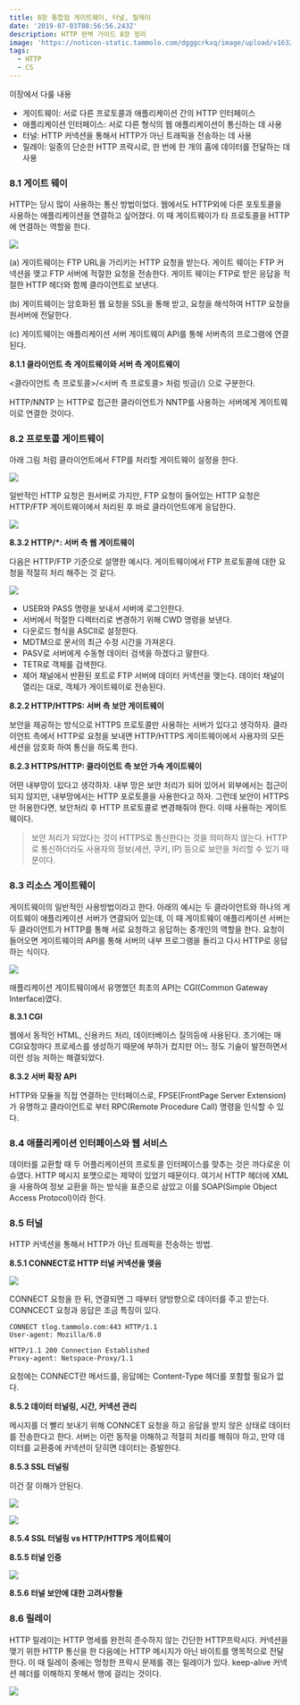 ```yaml
---
title: 8장 통합점 게이트웨이, 터널, 릴레이
date: '2019-07-03T08:56:56.243Z'
description: HTTP 완벽 가이드 8장 정리
image: 'https://noticon-static.tammolo.com/dgggcrkxq/image/upload/v1632186958/tlog/http-perfect-guide_am6yzc.png'
tags:
  - HTTP
  - CS
---
```


이장에서 다룰 내용

- 게이트웨이: 서로 다른 프로토콜과 애플리케이션 간의 HTTP 인터페이스
- 애플리케이션 인터페이스: 서로 다른 형식의 웹 애플리케이션이 통신하는 데 사용
- 터널: HTTP 커넥션을 통해서 HTTP가 아닌 트래픽을 전송하는 데 사용
- 릴레이: 일종의 단순한  HTTP 프락시로, 한 번에 한 개의 홉에 데이터를 전달하는 데 사용

### 8.1 게이트 웨이

HTTP는 당시 많이 사용하는 통신 방법이었다. 웹에서도 HTTP외에 다른 포토토콜을 사용하는 애플리케이션을 연결하고 싶어졌다. 이 때 게이트웨이가 타 프로토콜을 HTTP에 연결하는 역할을 한다.

![](https://noticon-static.tammolo.com/dgggcrkxq/image/upload/v1631952594/tlog/Untitled-173d942d-cf69-4c7f-bc45-d81d9123779d_of08uw.png)

(a) 게이트웨이는 FTP URL을 가리키는 HTTP 요청을 받는다. 게이트 웨이는 FTP 커넥션을 맺고 FTP 서버에 적절한 요청을 전송한다. 게이트 웨이는 FTP로 받은 응답을 적절한 HTTP 헤더와 함께 클라이언트로 보낸다.

(b) 게이트웨이는 암호화된 웹 요청을 SSL을 통해 받고, 요청을 해석하여 HTTP 요청을 원서버에 전달한다.

(c) 게이트웨이는 애플리케이션 서버 게이트웨이 API를 통해 서버측의 프로그램에 연결된다.

**8.1.1 클라이언트 측 게이트웨이와 서버 측 게이트웨이**

<클라이언트 측 프로토콜>/<서버 측 프로토콜> 처럼 빗금(/) 으로 구분한다.

HTTP/NNTP 는 HTTP로 접근한 클라이언트가 NNTP를 사용하는 서버에게 게이트웨이로 연결한 것이다.

### 8.2 프로토콜 게이트웨이

아래 그림 처럼 클라이언트에서 FTP를 처리할 게이트웨이 설정을 한다.

![](https://noticon-static.tammolo.com/dgggcrkxq/image/upload/v1631952588/tlog/Untitled-0e4c4c68-c509-4ccb-af87-765d9bc69332_hnvhsx.png)

일반적인 HTTP 요청은 원서버로 가지만, FTP 요청이 들어있는 HTTP 요청은 HTTP/FTP 게이트웨이에서 처리된 후 바로 클라이언트에게 응답한다.

![](https://noticon-static.tammolo.com/dgggcrkxq/image/upload/v1631952599/tlog/Untitled-e1fcae48-a6d0-4a1c-ae56-e5d794e4b199_hwj38t.png)

**8.3.2 HTTP/*: 서버 측 웹 게이트웨이**

다음은  HTTP/FTP 기준으로 설명한 예시다. 게이트웨이에서 FTP 프로토콜에 대한 요청을 적절히 처리 해주는 것 같다.

![](https://noticon-static.tammolo.com/dgggcrkxq/image/upload/v1631952599/tlog/Untitled-c15c324b-9224-4a14-a59d-bcb44c60f6a4_cqw08h.png)

- USER와 PASS 명령을 보내서 서버에 로그인한다.
- 서버에서 적절한 디렉터리로 변경하기 위해 CWD 명령을 보낸다.
- 다운로드 형식을 ASCII로 설정한다.
- MDTM으로 문서의 최근 수정 시간을 가져온다.
- PASV로 서버에게 수동형 데이터 검색을 하겠다고 말한다.
- TETR로 객체를 검색한다.
- 제어 채널에서 반환된 포트로 FTP 서버에 데이터 커넥션을 맺는다. 데이터 채널이 열리는 대로, 객체가 게이트웨이로 전송된다.

**8.2.2 HTTP/HTTPS: 서버 측 보안 게이트웨이**

보안을 제공하는 방식으로 HTTPS 프로토콜만 사용하는 서버가 있다고 생각하자. 클라이언트 측에서 HTTP로 요청을 보내면 HTTP/HTTPS 게이트웨이에서 사용자의 모든 세션을 암호화 하여 통신을 하도록 한다.

**8.2.3 HTTPS/HTTP: 클라이언트 측 보안 가속 게이트웨이**

어떤 내부망이 있다고 생각하자. 내부 망은 보안 처리가 되어 있어서 외부에서는 접근이 되지 않지만, 내부망에서는 HTTP 포로토콜을 사용한다고 하자. 그런데 보안이 HTTPS만 허용한다면, 보안처리 후 HTTP 프로토콜로 변경해줘야 한다. 이때 사용하는 게이트웨이다.

> 보안 처리가 되었다는 것이 HTTPS로 통신한다는 것을 의미하지 않는다. HTTP로 통신하더라도 사용자의 정보(세션, 쿠키, IP) 등으로 보안을 처리할 수 있기 때문이다.

### 8.3 리소스 게이트웨이

게이트웨이의 일반적인 사용방법이라고 한다. 아래의 예시는 두 클라이언트와 하나의 게이트웨이 애플리케이션 서버가 연결되어 있는데, 이 때 게이트웨이 애플리케이션 서버는 두 클라이언트가 HTTP를 통해 서로 요청하고 응답하는 중개인의 역할을 한다. 요청이 들어오면 게이트웨이의 API를 통해 서버의 내부 프로그램을 돌리고 다시 HTTP로 응답하는 식이다. 

![](https://noticon-static.tammolo.com/dgggcrkxq/image/upload/v1631952588/tlog/Untitled-0e31bddc-5a30-4549-a667-0549d3d613c3_qpmmne.png)

애플리케이션 게이트웨이에서 유명했던 최초의 API는 CGI(Common Gateway Interface)였다.

**8.3.1 CGI**

웹에서 동적인 HTML, 신용카드 처리, 데이터베이스 질의등에 사용된다. 초기에는 매 CGI요청마다 프로세스를 생성하기 때문에 부하가 컸지만 어느 정도 기술이 발전하면서 이런 성능 저하는 해결되었다.

**8.3.2 서버 확장 API**

HTTP와 모듈을 직접 연결하는 인터페이스로, FPSE(FrontPage Server Extension)가 유명하고 클라이언트로 부터 RPC(Remote Procedure Call) 명령을 인식할 수 있다.

### 8.4 애플리케이션 인터페이스와 웹 서비스

데이터를 교환할 때 두 어플리케이션의 프로토콜 인터페이스를 맞추는 것은 까다로운 이슈였다. HTTP 메시지 포맷으로는 제약이 있었기 때문이다. 여기서 HTTP 헤더에 XML을 사용하여 정보 교환을 하는 방식을 표준으로 삼았고 이를 SOAP(Simple Object Access Protocol)이라 한다.

### 8.5 터널

HTTP 커넥션을 통해서 HTTP가 아닌 트래픽을 전송하는 방법. 

**8.5.1 CONNECT로 HTTP 터널 커넥션을 맺음**

![](https://noticon-static.tammolo.com/dgggcrkxq/image/upload/v1631952599/tlog/Untitled-cf8fa921-c508-4cfa-8f2c-00fabba1ae5f_y9h3db.png)

CONNECT 요청을 한 뒤, 연결되면 그 때부터 양방향으로 데이터를 주고 받는다. CONNCECT 요청과 응답은 조금 특징이 있다.
```text
CONNECT tlog.tammolo.com:443 HTTP/1.1
User-agent: Mozilla/6.0

HTTP/1.1 200 Connection Established
Proxy-agent: Netspace-Proxy/1.1
```

요청에는 CONNECT란 메서드를, 응답에는 Content-Type 헤더를 포함할 필요가 없다.

**8.5.2 데이터 터널링, 시간, 커넥션 관리**

메시지를 더 빨리 보내기 위해 CONNCET 요청을 하고 응답을 받지 않은 상태로 데이터를 전송한다고 한다. 서버는 이런 동작을 이해하고 적절히 처리를 해줘야 하고, 만약 데이터를 교환중에 커넥션이 닫히면 데이터는 증발한다.

**8.5.3 SSL 터널링**

이건 잘 이해가 안된다.

![](https://noticon-static.tammolo.com/dgggcrkxq/image/upload/v1631952594/tlog/Untitled-72a289c2-e832-4b52-be9e-5277ae776bab_ttr1gm.png)

![](https://noticon-static.tammolo.com/dgggcrkxq/image/upload/v1631952588/tlog/Untitled-0ed00826-c68a-4385-bfc1-0213620c2ddc_t2nzss.png)

**8.5.4 SSL 터널링 vs HTTP/HTTPS 게이트웨이**

**8.5.5 터널 인증**

![](https://noticon-static.tammolo.com/dgggcrkxq/image/upload/v1631952600/tlog/Untitled-f91d3558-d0ed-40c5-acc5-40b8eff20466_wvp9dw.png)

**8.5.6 터널 보안에 대한 고려사항들**

### 8.6 릴레이

HTTP 릴레이는 HTTP 명세를 완전히 준수하지 않는 간단한 HTTP프락시다. 커넥션을 맺기 위한 HTTP 통신을 한 다음에는 HTTP 메시지가 아닌 바이트를 맹목적으로 전달한다. 이 때 릴레이 중에는 멍청한 프락시 문제를 겪는 릴레이가 있다. keep-alive 커넥션 헤더를 이해하지 못해서 행에 걸리는 것이다.

![](https://noticon-static.tammolo.com/dgggcrkxq/image/upload/v1631952594/tlog/Untitled-95c412ae-4803-4f59-8ce2-4740e5dbbf6e_b7bq2b.png)